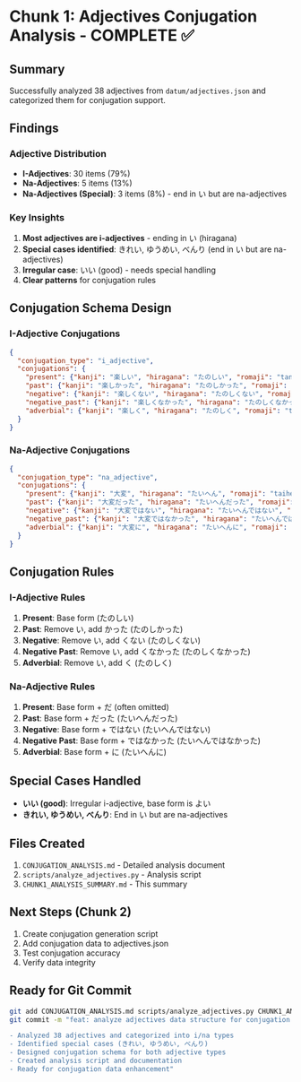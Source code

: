 # Chunk 1: Adjectives Conjugation Analysis - COMPLETE ✅

## Summary
Successfully analyzed 38 adjectives from `datum/adjectives.json` and categorized them for conjugation support.

## Findings

### Adjective Distribution
- **I-Adjectives**: 30 items (79%)
- **Na-Adjectives**: 5 items (13%) 
- **Na-Adjectives (Special)**: 3 items (8%) - end in い but are na-adjectives

### Key Insights
1. **Most adjectives are i-adjectives** - ending in い (hiragana)
2. **Special cases identified**: きれい, ゆうめい, べんり (end in い but are na-adjectives)
3. **Irregular case**: いい (good) - needs special handling
4. **Clear patterns** for conjugation rules

## Conjugation Schema Design

### I-Adjective Conjugations
```json
{
  "conjugation_type": "i_adjective",
  "conjugations": {
    "present": {"kanji": "楽しい", "hiragana": "たのしい", "romaji": "tanoshii"},
    "past": {"kanji": "楽しかった", "hiragana": "たのしかった", "romaji": "tanoshikatta"},
    "negative": {"kanji": "楽しくない", "hiragana": "たのしくない", "romaji": "tanoshikunai"},
    "negative_past": {"kanji": "楽しくなかった", "hiragana": "たのしくなかった", "romaji": "tanoshikunakatta"},
    "adverbial": {"kanji": "楽しく", "hiragana": "たのしく", "romaji": "tanoshiku"}
  }
}
```

### Na-Adjective Conjugations
```json
{
  "conjugation_type": "na_adjective",
  "conjugations": {
    "present": {"kanji": "大変", "hiragana": "たいへん", "romaji": "taihen"},
    "past": {"kanji": "大変だった", "hiragana": "たいへんだった", "romaji": "taihen datta"},
    "negative": {"kanji": "大変ではない", "hiragana": "たいへんではない", "romaji": "taihen dewa nai"},
    "negative_past": {"kanji": "大変ではなかった", "hiragana": "たいへんではなかった", "romaji": "taihen dewa nakatta"},
    "adverbial": {"kanji": "大変に", "hiragana": "たいへんに", "romaji": "taihen ni"}
  }
}
```

## Conjugation Rules

### I-Adjective Rules
1. **Present**: Base form (たのしい)
2. **Past**: Remove い, add かった (たのしかった)
3. **Negative**: Remove い, add くない (たのしくない)
4. **Negative Past**: Remove い, add くなかった (たのしくなかった)
5. **Adverbial**: Remove い, add く (たのしく)

### Na-Adjective Rules
1. **Present**: Base form + だ (often omitted)
2. **Past**: Base form + だった (たいへんだった)
3. **Negative**: Base form + ではない (たいへんではない)
4. **Negative Past**: Base form + ではなかった (たいへんではなかった)
5. **Adverbial**: Base form + に (たいへんに)

## Special Cases Handled
- **いい (good)**: Irregular i-adjective, base form is よい
- **きれい, ゆうめい, べんり**: End in い but are na-adjectives

## Files Created
1. `CONJUGATION_ANALYSIS.md` - Detailed analysis document
2. `scripts/analyze_adjectives.py` - Analysis script
3. `CHUNK1_ANALYSIS_SUMMARY.md` - This summary

## Next Steps (Chunk 2)
1. Create conjugation generation script
2. Add conjugation data to adjectives.json
3. Test conjugation accuracy
4. Verify data integrity

## Ready for Git Commit
```bash
git add CONJUGATION_ANALYSIS.md scripts/analyze_adjectives.py CHUNK1_ANALYSIS_SUMMARY.md
git commit -m "feat: analyze adjectives data structure for conjugation support

- Analyzed 38 adjectives and categorized into i/na types
- Identified special cases (きれい, ゆうめい, べんり)
- Designed conjugation schema for both adjective types
- Created analysis script and documentation
- Ready for conjugation data enhancement"
```
